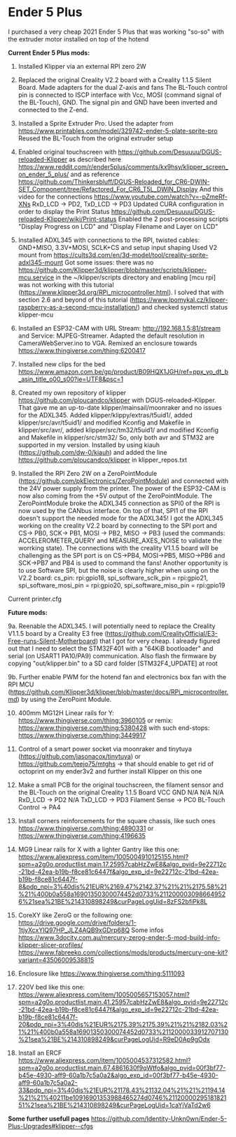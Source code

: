 # Ender 5 Plus

I purchased a very cheap 2021 Ender 5 Plus that was working "so-so" with the extruder motor installed on top of the hotend

**Current Ender 5 Plus mods:**
1. Installed Klipper via an external RPI zero 2W

2. Replaced the original Creality V2.2 board with a Creality 1.1.5 Silent Board.
  Made adapters for the dual Z-axis and fans
  The BL-Touch control pin is connected to ISCP interface with Vcc, MOSI (command signal of the BL-Touch), GND. The signal pin and GND have been inverted and connected to the Z-end.

3. Installed a Sprite Extruder Pro.
  Used the adapter from https://www.printables.com/model/329742-ender-5-plate-sprite-pro
  Reused the BL-Touch from the original extruder setup

4. Enabled original touchscreen with https://github.com/Desuuuu/DGUS-reloaded-Klipper as described here https://www.reddit.com/r/ender5plus/comments/kx9hsy/klipper_screen_on_ender_5_plus/ and as reference
  https://github.com/Thinkersbluff/DGUS-Reloaded_for_CR6-DWIN-SET_Component/tree/Refactored_For_CR6_T5L_DWIN_Display
  And this video for the connections https://www.youtube.com/watch?v=-pZmeRf-XNs
  RxD_LCD -> PD2, TxD_LCD -> PD3
  Updated CURA configuration in order to display the Print Status https://github.com/Desuuuu/DGUS-reloaded-Klipper/wiki/Print-status
  Enabled the 2 post-processing scripts "Display Progress on LCD" and "Display Filename and Layer on LCD"

5. Installed ADXL345 with connections to the RPI, twisted cables: GND+MISO, 3.3V+MOSI, SCLK+CS and setup input shaping
  Used V2 mount from https://cults3d.com/en/3d-model/tool/creality-sprite-adxl345-mount
  Got some issues: there was no https://github.com/Klipper3d/klipper/blob/master/scripts/klipper-mcu.service in the ~/klipper/scripts directory
  and enabling [mcu rpi] was not working with this tutorial (https://www.klipper3d.org/RPi_microcontroller.html).  I solved that with section 2.6 and beyond of this tutorial (https://www.lpomykal.cz/klipper-raspberry-as-a-second-mcu-installation/) and checked systemctl 
  status klipper-mcu

6. Installed an ESP32-CAM with URL Stream: http://192.168.1.5:81/stream and Service: MJPEG-Streamer. Adapted the default resolution in CameraWebServer.ino to VGA. Remixed an enclosure towards https://www.thingiverse.com/thing:6200417

7. Installed new clips for the bed https://www.amazon.com.be/gp/product/B09HQX1JGH/ref=ppx_yo_dt_b_asin_title_o00_s00?ie=UTF8&psc=1

8. Created my own repository of klipper https://github.com/ploucandco/klipper with DGUS-reloaded-Klipper. That gave me an up-to-date klipper/mainsail/moonraker and no issues for the ADXL345.
  Added klipper/klippy/extras/t5uid1/, added klipper/src/avr/t5uid1/ and modified Kconfig and Makefile in klipper/src/avr/, added klipper/src/tm32/t5uid1/ and modified Kconfig and Makefile in klipper/src/stm32/
  So, only both avr and STM32 are supported in my version.
  Installed by using kiauh (https://github.com/dw-0/kiauh) and added the line https://github.com/ploucandco/klipper in klipper_repos.txt

9. Installed the RPI Zero 2W on a ZeroPointModule (https://github.com/pkElectronics/ZeroPointModule) and connected with the 24V power supply from the printer.
  The power of the ESP32-CAM is now also coming from the +5V output of the ZeroPointModule.
  The ZeroPointModule broke the ADXL345 connection as SPI0 of the RPI is now used by the CANbus interface. On top of that, SPI1 of the RPI doesn't support the needed mode for the ADXL345!
  I got the ADXL345 working on the creality V2.2 board by connecting to the SPI port and CS-> PB0, SCK-> PB1, MOSI -> PB2, MISO -> PB3 (used the commands: ACCELEROMETER_QUERY and MEASURE_AXES_NOISE to validate the worrking state).
  The connections with the creality V1.1.5 board will be challenging as the SPI port is on CS->PB4, MOSI->PB5, MISO->PB6 and SCK->PB7 and PB4 is used to command the fans!
  Another opportunity is to use Software SPI, but the noise is clearly higher when using on the V2.2 board: cs_pin: rpi:gpio18, spi_software_sclk_pin = rpi:gpio21, spi_software_mosi_pin = rpi:gpio20, spi_software_miso_pin = rpi:gpio19
   
Current printer.cfg

**Future mods:**

9a. Reenable the ADXL345. I will potentially need to replace the Creality V1.1.5 board by a Creality E3 free (https://github.com/CrealityOfficial/E3-Free-runs-Silent-Motherboard) that I got for very cheap. I already figured out that I need to select the STM32F401
with a "64KiB bootloader" and serial (on USART1 PA10/PA9) communication. Also flash the firmware by copying "out/klipper.bin" to a SD card folder [STM32F4_UPDATE] at root

9b. Further enable PWM for the hotend fan and electronics box fan with the RPI MCU (https://github.com/Klipper3d/klipper/blob/master/docs/RPi_microcontroller.md) by using the ZeroPoint Module.
 
10. 400mm MG12H Linear rails for Y: https://www.thingiverse.com/thing:3960105 or remix: https://www.thingiverse.com/thing:5380428
  with such end-stops: https://www.thingiverse.com/thing:3449917

11. Control of a smart power socket via moonraker and tinytuya (https://github.com/jasonacox/tinytuya) or https://github.com/teejo75/mtghs -> that should enable to get rid of octoprint on my ender3v2 and further install Klipper on this one

12. Make a small PCB for the original touchscreen, the filament sensor and the BL-Touch on the original Creality 1.1.5 Board
   VCC                        GND
   N/A                        N/A
   N/A                        RxD_LCD -> PD2
   N/A                        TxD_LCD -> PD3
   Filament Sense -> PC0      BL-Touch Control -> PA4

13. Install corners reinforcements for the square chassis, like such ones https://www.thingiverse.com/thing:4890331 or https://www.thingiverse.com/thing:4196635

14. MG9 Linear rails for X with a lighter Gantry like this one: https://www.aliexpress.com/item/1005004910125155.html?spm=a2g0o.productlist.main.17.25957cabHzZwE8&algo_pvid=9e22712c-21bd-42ea-b19b-f8ce81c6447f&algo_exp_id=9e22712c-21bd-42ea-b19b-f8ce81c6447f-8&pdp_npi=3%40dis%21EUR%2169.47%2142.37%21%21%2175.58%21%21%400b0a558a16901350300074452d0733%2112000030986649526%21sea%21BE%214310898249&curPageLogUid=8zFS2bfiPk8L

15. CoreXY like ZeroG or the following one: https://drive.google.com/drive/folders/1-1tjyXcxYlQ97HP_JLZ4AQB9xGDrp68Q
  Some infos https://www.3docity.com.au/mercury-zerog-ender-5-mod-build-info-klipper-slicer-profiles/
  https://www.fabreeko.com/collections/mods/products/mercury-one-kit?variant=43506009538815

16. Enclosure like https://www.thingiverse.com/thing:5111093

17. 220V bed like this one: https://www.aliexpress.com/item/1005005657153057.html?spm=a2g0o.productlist.main.41.25957cabHzZwE8&algo_pvid=9e22712c-21bd-42ea-b19b-f8ce81c6447f&algo_exp_id=9e22712c-21bd-42ea-b19b-f8ce81c6447f-20&pdp_npi=3%40dis%21EUR%2175.39%2175.39%21%21%2182.03%21%21%400b0a558a16901350300074452d0733%2112000033912707130%21sea%21BE%214310898249&curPageLogUid=R9eD0Ap9gOdx

18. Install an ERCF https://www.aliexpress.com/item/1005004537312582.html?spm=a2g0o.productlist.main.67.4861630f9qWtfo&algo_pvid=00f3bf77-b45e-4930-aff9-60a1b7c5a0a2&algo_exp_id=00f3bf77-b45e-4930-aff9-60a1b7c5a0a2-33&pdp_npi=3%40dis%21EUR%21178.43%21132.04%21%21%21194.14%21%21%40211be10916901353988465274d0746%2112000029518182151%21sea%21BE%214310898249&curPageLogUid=1caYjVaTd2w6



**Some further usefull pages**
https://github.com/Identity-Unkn0wn/Ender-5-Plus-Upgrades#klipper--cfgs

